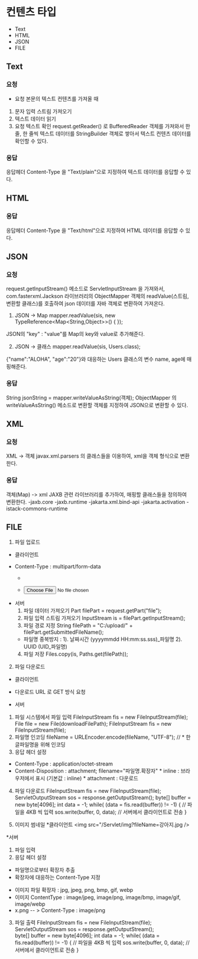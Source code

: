 # 컨텐츠 타입 
- Text
- HTML
- JSON
- FILE

## Text
### 요청
* 요청 본문의 텍스트 컨텐츠를 가져올 때
1. 문자 입력 스트림 가져오기
2. 텍스트 데이터 읽기
3. 요청 텍스트 확인
request.getReader() 로 BufferedReader 객체를 가져와서
한 줄, 한 줄씩 텍스트 데이터를 StringBuilder 객체로 쌓아서
텍스트 컨텐츠 데이터를 확인할 수 있다. 

### 응답
응답헤더 Content-Type 을 "Text/plain"으로 지정하여
텍스트 데이터를 응답할 수 있다.


## HTML
### 응답
응답헤더 Content-Type 을 "Text/html"으로 지정하여
HTML 데이터를 응답할 수 있다.



## JSON

### 요청
request.getInputStream() 메소드로 ServletInputStream 을 가져와서, 
com.fasterxml.Jackson 라이브러리의 ObjectMapper 객체의 readValue(스트림, 변환할 클래스)를 
호출하여 json 데이터를 자바 객체로 변환하여 가져온다.

1. JSON -> Map
mapper.readValue(sis, new TypeReference<Map<String,Object>>() { });

JSON의 "key" : "value"를 Map의 key와 value로 추가해준다.

2. JSON -> 클래스
mapper.readValue(sis, Users.class);

{"name":"ALOHA", "age":"20"}와 대응하는 Users 클래스의 변수 name, age에 매핑해준다.

### 응답
String jsonString = mapper.writeValueAsString(객체);
ObjectMapper 의 writeValueAsString() 메소드로 변환할 객체를 지정하여
JSON으로 변환할 수 있다. 

## XML

### 요청
XML -> 객체
javax.xml.parsers 의 클래스들을 이용하여, xml을 객체 형식으로 변환한다.


### 응답
객체(Map) -> xml 
JAXB 관련 라이브러리를 추가하여, 매핑할 클래스들을 정의하여 변환한다.
-jaxb.core
-jaxb.runtime
-jakarta.xml.bind-api
-jakarta.activation
-istack-commons-runtime


## FILE
1. 파일 업로드
* 클라이언트
- Content-Type : multipart/form-data
  - <form entype="mutipart/form-data">
  - <input type="file">

* 서버
  1. 파일 데이터 가져오기
	Part filePart = request.getPart("file");
  2. 파일 입력 스트림 가져오기 
	InputStream is = filePart.getInputStream();
  3. 파일 경로 지정
  	String filePath = "C:/upload/" + filePart.getSubmittedFileName();
  * 파일명 중복방지 : 	1). 날짜시간	(yyyymmdd HH:mm:ss.sss)_파일명
  					2). UUID 	(UID_파일명)
  4. 파일 저장 
	Files.copy(is, Paths.get(filePath));

2. 파일 다운로드
* 클라이언트
- 다운로드 URL 로 GET 방식 요청 

* 서버
 1. 파일 시스템에서 파일 입력
 	FileInputStream fis = new FileInputStream(file);
 	File file = new File(downloadFilePath);
 	FileInputStream fis = new FileInputStream(file);
 2. 파일명 인코딩
 	fileName = URLEncoder.encode(fileName, "UTF-8"); // * 한글파일명을 위해 인코딩 
 3. 응답 헤더 설정
 - Content-Type 			: application/octet-stream
 - Content-Disposition		: attachment; filename="파일명.확장자"
 							* inline : 브라우저에서 표시 (기본값 : inline)
 							* attachment : 다운로드
 4. 파일 다운로드
 	FileInputStream fis = new FileInputStream(file);
 	ServletOutputStream sos = response.getOutputStream();
	byte[] buffer = new byte[4096];
	int data = -1;
	while( (data = fis.read(buffer)) != -1) {		// 파일을 4KB 씩 입력
		sos.write(buffer, 0, data);					// 서버에서 클라이언트로 전송
		}
		
		
3. 이미지 썸네일 
  *클라이언트 
  <img src="/Servlet/img?fileName=강아지.jpg />
  
  *서버
  1. 파일 입력
  2. 응답 헤더 설정
  - 파일명으로부터 확장자 추출
  - 확장자에 대응하는 Content-Type 지정 
  * 이미지 파일 확장자 	 	: jpg, jpeg, png, bmp, gif, webp
  * 이미지 ContentType 	: image/jpeg, image/png, image/bmp, image/gif, image/webp
  * x.png  -- >  Content-Type : image/png
  
  3. 파일 출력
 	FileInputStream fis = new FileInputStream(file);  
 	ServletOutputStream sos = response.getOutputStream();	
	byte[] buffer = new byte[4096];
	int data = -1;
	while( (data = fis.read(buffer)) != -1) {		// 파일을 4KB 씩 입력
		sos.write(buffer, 0, data);					// 서버에서 클라이언트로 전송
		}





